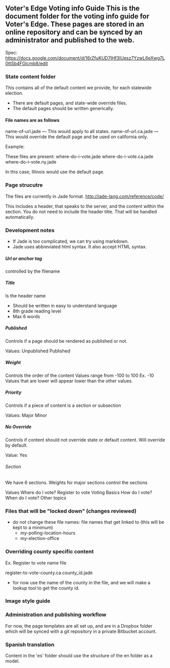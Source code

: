 Voter's Edge Voting info Guide
This is the document folder for the voting info guide for Voter's Edge.
These pages are stored in an online repository and can be synced by an administrator and published to the web.
-----------

Spec: https://docs.google.com/document/d/16rZfuKUD7lHf3IUesz7YzwL6eXwg7L0ttSb4FGlcmb8/edit


### State content folder
This contains all of the default content we provide, for each statewide election. 
* There are default pages, and state-wide override files. 
* The default pages should be written generically.

#### File names are as follows

name-of-url.jade  — This would apply to all states.
name-of-url.ca.jade — This would override the default page and be used on california only.

Example:

These files are present:
where-do-i-vote.jade
where-do-i-vote.ca.jade
where-do-i-vote.ny.jade

In this case, Illinois would use the default page.


### Page strucutre
The files are currently in Jade format. http://jade-lang.com/reference/code/

This includes a header, that speaks to the server, and the content within the section. You do not need to include the header title. That will be handled automatically.

### Development notes
* If Jade is too complicated, we can try using markdown.
* Jade uses abbreviated html syntax. It also accept HTML syntax. 


##### Url or anchor tag
controlled by the filename

##### Title
Is the header name
* Should be written in easy to understand language
* 8th grade reading level
* Max 6 words

##### Published
Controls if a page should be rendered as published or not. 

Values: 
Unpublished
Published

##### Weight
Controls the order of the content
Values
range from -100 to 100
Ex. -10
Values that are lower will appear lower than the other values.

##### Priority
Controls if a piece of content is a section or subsection

Values:
Major
Minor

##### No Override
Controls if content should not override state or default content. Will override by default.

Value:
Yes

###### Section
We have 6 sections. 
Weights for major sections control the sections

Values
Where do I vote?
Register to vote
Voting Basics
How do I vote?
When do I vote?
Other topics

### Files that will be "locked down" (changes reviewed)
* do not change these file names: file names that get linked to (this will be kept to a minimum)
    - my-polling-location-hours
    - my-election-office

### Overriding county specific content
Ex. Register to vote
name file

register-to-vote-county.ca.county_id.jade
- for now use the name of the county in the file, and we will make a lookup tool to get the county id.


### Image style guide

### Administration and publishing workflow
For now, the page templates are all set up, and are in a Dropbox folder which will be synced with a git repository in a private Bitbucket account.

### Spanish translation
Content in the 'es' folder should use the structure of the en folder as a model.
